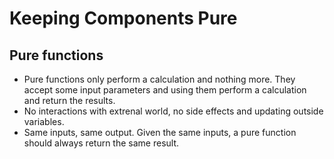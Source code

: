 # Keeping Components Pure


## Pure functions

- Pure functions only perform a calculation and nothing more. They accept some input parameters and using them perform a calculation and return the results.
- No interactions with extrenal world, no side effects and updating outside variables.
- Same inputs, same output. Given the same inputs, a pure function should always return the same result.

